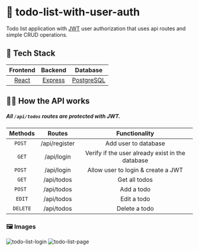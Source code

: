 # 📝 todo-list-with-user-auth
Todo list application with [JWT](https://jwt.io/) user authorization that uses api routes and simple CRUD operations.

## 🥞 Tech Stack
| Frontend | Backend       | Database |
| :---:   | :---:        | :---:         |
| [React](https://reactjs.org/) | [Express](https://expressjs.com/)   | [PostgreSQL](https://www.postgresql.org) |

## 👨‍💻 How the API works 
##### All `/api/todos` routes are protected with JWT. 
| Methods | Routes       | Functionality |
| :---:   | :---:        | :---:         |
| `POST ` | /api/register   | Add user to database |
| `GET`   | /api/login   | Verify if the user already exist in the database |
| `POST ` | /api/login   | Allow user to login & create a JWT  |
| `GET`   | /api/todos   | Get all todos |
| `POST ` | /api/todos   | Add a todo    |
| `EDIT`  | /api/todos   | Edit a todo   |
| `DELETE`| /api/todos   | Delete a todo |

### 🖼️ Images
![todo-list-login](https://user-images.githubusercontent.com/72290056/187053772-52668352-6be7-434a-986c-1e65de0e8bd3.png)
![todo-list-page](https://user-images.githubusercontent.com/72290056/187053734-9cfefd9d-3db6-4064-9362-3dfbcc90185b.png)

